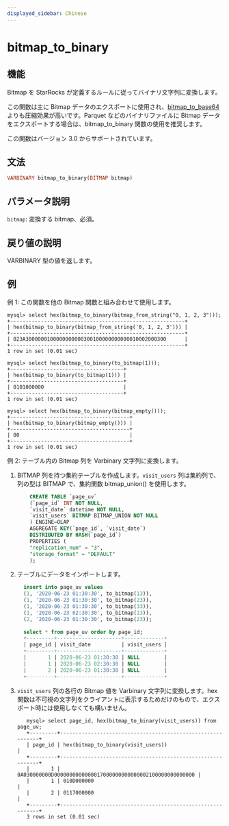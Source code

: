 ```yaml
---
displayed_sidebar: Chinese
---
```


# bitmap_to_binary

## 機能

Bitmap を StarRocks が定義するルールに従ってバイナリ文字列に変換します。

この関数は主に Bitmap データのエクスポートに使用され、[bitmap_to_base64](./bitmap_to_base64.md)よりも圧縮効果が高いです。Parquet などのバイナリファイルに Bitmap データをエクスポートする場合は、bitmap_to_binary 関数の使用を推奨します。

この関数はバージョン 3.0 からサポートされています。

## 文法

```Haskell
VARBINARY bitmap_to_binary(BITMAP bitmap)
```

## パラメータ説明

`bitmap`: 変換する bitmap、必須。

## 戻り値の説明

VARBINARY 型の値を返します。

## 例

例 1: この関数を他の Bitmap 関数と組み合わせて使用します。

```Plain
mysql> select hex(bitmap_to_binary(bitmap_from_string("0, 1, 2, 3")));
+---------------------------------------------------------+
| hex(bitmap_to_binary(bitmap_from_string('0, 1, 2, 3'))) |
+---------------------------------------------------------+
| 023A3000000100000000000300100000000000010002000300      |
+---------------------------------------------------------+
1 row in set (0.01 sec)

mysql> select hex(bitmap_to_binary(to_bitmap(1)));
+-------------------------------------+
| hex(bitmap_to_binary(to_bitmap(1))) |
+-------------------------------------+
| 0101000000                          |
+-------------------------------------+
1 row in set (0.01 sec)

mysql> select hex(bitmap_to_binary(bitmap_empty()));
+---------------------------------------+
| hex(bitmap_to_binary(bitmap_empty())) |
+---------------------------------------+
| 00                                    |
+---------------------------------------+
1 row in set (0.01 sec)
```

例 2: テーブル内の Bitmap 列を Varbinary 文字列に変換します。

1. BITMAP 列を持つ集約テーブルを作成します。`visit_users` 列は集約列で、列の型は BITMAP で、集約関数 bitmap_union() を使用します。

    ```SQL
        CREATE TABLE `page_uv`
        (`page_id` INT NOT NULL,
        `visit_date` datetime NOT NULL,
        `visit_users` BITMAP BITMAP_UNION NOT NULL
        ) ENGINE=OLAP
        AGGREGATE KEY(`page_id`, `visit_date`)
        DISTRIBUTED BY HASH(`page_id`)
        PROPERTIES (
        "replication_num" = "3",
        "storage_format" = "DEFAULT"
        );
    ```

2. テーブルにデータをインポートします。

    ```SQL
      insert into page_uv values
      (1, '2020-06-23 01:30:30', to_bitmap(13)),
      (1, '2020-06-23 01:30:30', to_bitmap(23)),
      (1, '2020-06-23 01:30:30', to_bitmap(33)),
      (1, '2020-06-23 02:30:30', to_bitmap(13)),
      (2, '2020-06-23 01:30:30', to_bitmap(23));
      
      select * from page_uv order by page_id;
      +---------+---------------------+-------------+
      | page_id | visit_date          | visit_users |
      +---------+---------------------+-------------+
      |       1 | 2020-06-23 01:30:30 | NULL        |
      |       1 | 2020-06-23 02:30:30 | NULL        |
      |       2 | 2020-06-23 01:30:30 | NULL        |
      +---------+---------------------+-------------+
    ```

3. `visit_users` 列の各行の Bitmap 値を Varbinary 文字列に変換します。hex 関数は不可視の文字列をクライアントに表示するためだけのもので、エクスポート時には使用しなくても構いません。

    ```Plain
       mysql> select page_id, hex(bitmap_to_binary(visit_users)) from page_uv;
       +---------+------------------------------------------------------------+
       | page_id | hex(bitmap_to_binary(visit_users))                         |
       +---------+------------------------------------------------------------+
       |       1 | 0A030000000D0000000000000017000000000000002100000000000000 |
       |       1 | 010D000000                                                 |
       |       2 | 0117000000                                                 |
       +---------+------------------------------------------------------------+
       3 rows in set (0.01 sec)
    ```
    
